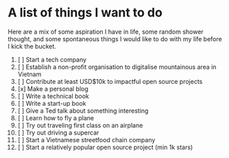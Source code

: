 # A list of things I want to do

Here are a mix of some aspiration I have in life, some random shower thought, and some spontaneous things I would like to do with my life before I kick the bucket.

1. [ ] Start a tech company
2. [ ] Establish a non-profit organisation to digitalise mountainous area in Vietnam
3. [ ] Contribute at least USD$10k to impactful open source projects
4. [x] Make a personal blog
5. [ ] Write a technical book
6. [ ] Write a start-up book
7. [ ] Give a Ted talk about something interesting
8. [ ] Learn how to fly a plane
9. [ ] Try out traveling first class on an airplane 
10. [ ] Try out driving a supercar
11. [ ] Start a Vietnamese streetfood chain company
12. [ ] Start a relatively popular open source project (min 1k stars)
